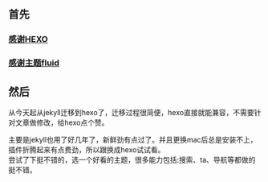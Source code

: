 
## 首先
### [感谢HEXO](https://hexo.io/zh-cn/docs/)
### [感谢主题fluid](https://hexo.fluid-dev.com/docs/guide/#%E6%96%87%E7%AB%A0%E6%91%98%E8%A6%81)

## 然后
从今天起从jekyll迁移到hexo了，迁移过程很简便，hexo直接就能兼容，不需要针对文章做修改，给hexo点个赞。  

主要是jekyll也用了好几年了，新鲜劲有点过了。并且更换mac后总是安装不上，插件折腾起来有点费劲，所以跟换成hexo试试看。  
尝试了下挺不错的，选一个好看的主题，很多能力包括:搜索、ta、导航等都做的挺不错。
